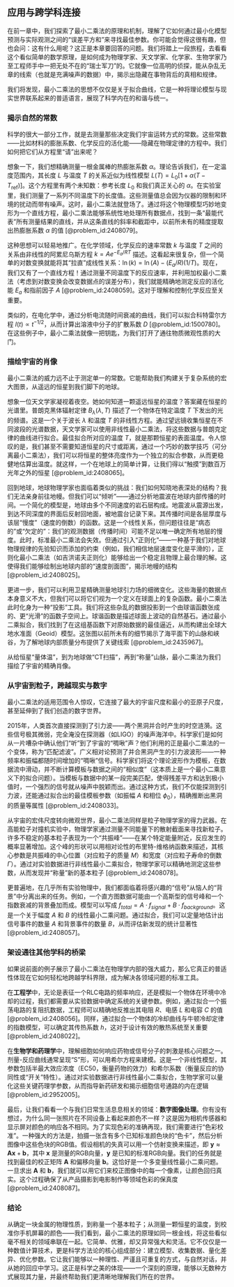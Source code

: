 ## 应用与跨学科连接

在前一章中，我们探索了最小二乘法的原理和机制，理解了它如何通过最小化模型预测与实际观测之间的“误差平方和”来寻找最佳参数。你可能会觉得这很有趣，但也会问：这有什么用呢？这正是本章要回答的问题。我们将踏上一段旅程，去看看这个看似简单的数学原理，是如何成为物理学家、天文学家、化学家、生物学家乃至工程师手中一把无处不在的“瑞士军刀”的。它就像一位高明的侦探，能从杂乱无章的线索（也就是充满噪声的数据）中，揭示出隐藏在事物背后的真相和规律。

我们将发现，最小二乘法的思想不仅仅是关于拟合曲线，它是一种将理论模型与现实世界联系起来的普适语言，展现了科学内在的和谐与统一。

### 揭示自然的常数

科学的很大一部分工作，就是去测量那些决定我们宇宙运转方式的常数。这些常数——比如材料的膨胀系数、化学反应的活化能——隐藏在物理定律的方程中。我们如何把它们从方程里“请”出来呢？

想象一下，我们想精确测量一根金属棒的热膨胀系数 $\alpha$。理论告诉我们，在一定温度范围内，其长度 $L$ 与温度 $T$ 的关系近似为线性模型 $L(T) = L_{0}[1 + \alpha(T - T_{\mathrm{ref}})]$。这个方程里有两个未知数：参考长度 $L_0$ 和我们真正关心的 $\alpha$。在实验室里，我们测量了一系列不同温度下的长度值。这些测量值总会因为仪器的限制和环境的扰动而带有噪声。这时，最小二乘法就登场了。通过将这个物理模型巧妙地变形为一个直线方程，最小二乘法能够系统性地处理所有数据点，找到一条“最能代表”所有测量结果的直线，并从这条直线的斜率和截距中，以前所未有的精度提取出热膨胀系数 $\alpha$ 的值 [@problem_id:2408079]。

这种思想可以轻易地推广。在化学领域，化学反应的速率常数 $k$ 与温度 $T$ 之间的关系由非线性的阿累尼乌斯方程 $k = A e^{-E_a/RT}$ 描述。这看起来很复杂，但一个简单的对数变换就能将其“拉直”成线性关系：$\ln(k) = \ln(A) - (E_a/R)(1/T)$。现在，我们又有了一个直线方程！通过测量不同温度下的反应速率，并利用加权最小二乘法（考虑到对数变换会改变数据点的误差分布），我们就能精确地测定反应的活化能 $E_a$ 和指前因子 $A$ [@problem_id:2408059]。这对于理解和控制化学反应至关重要。

类似的，在电化学中，通过分析电流随时间衰减的曲线，我们可以拟合科特雷尔方程 $I(t) \propto t^{-1/2}$，从而计算出溶液中分子的扩散系数 $D$ [@problem_id:1500780]。在这些例子中，最小二乘法就像一把钥匙，为我们打开了通往物质微观性质的大门。

### 描绘宇宙的肖像

最小二乘法的威力远不止于测定单一的常数。它能帮助我们构建关于复杂系统的宏大图景，从遥远的恒星到我们脚下的地球。

想象一位天文学家凝视着夜空。她如何知道一颗遥远恒星的温度？答案藏在恒星的光谱里。普朗克黑体辐射定律 $B_{\lambda}(\lambda, T)$ 描述了一个物体在特定温度 $T$ 下发出的光的频谱。这是一个关于波长 $\lambda$ 和温度 $T$ 的非线性方程。通过望远镜收集恒星在不同波段的光谱数据，天文学家可以使用非线性最小二乘法，将这些数据与普朗克定律的曲线进行拟合。最佳拟合所对应的温度 $T$，就是那颗恒星的表面温度。令人惊叹的是，我们甚至不需要知道恒星的尺寸或距离，通过一个巧妙的数学技巧（可分离最小二乘法），我们可以将恒星的整体亮度作为一个独立的拟合参数，从而更稳健地估算出温度。就这样，一个在地球上的简单计算，让我们得以“触摸”到数百万光年之外的恒星 [@problem_id:2408065]。

回到地球，地球物理学家也面临着类似的挑战：我们如何知晓地表深处的结构？我们无法亲身前往地幔。但我们可以“倾听”——通过分析地震波在地球内部传播的时间。一个简化的模型是，地球由多个不同速度的岩石层构成。地震波从震源出发，到达不同深度的界面后反射回地面，被地震台记录下来。其传播时间是各层厚度与该层“慢度”（速度的倒数）的函数。这是一个线性关系，但问题往往是“病态的”或“欠定的”：我们的观测数据（传播时间）可能不足以唯一确定所有地层的慢度。此时，标准最小二乘法会失效。但通过引入“正则化”——一种基于我们对地球物理规律的先验知识而添加的约束（例如，我们相信地层速度变化是平滑的），正则化最小二乘法（如吉洪诺夫正则化）能够给出一个稳定且物理上最合理的解。这使得我们能够绘制出地球内部的“速度剖面图”，揭示地幔的结构 [@problem_id:2408025]。

更进一步，我们可以利用卫星精确测量地球引力场的细微变化。这些海量的数据点本身意义不大，但我们可以将它们视为一个定义在球面上的复杂函数。最小二乘法此时化身为一种“投影”工具。我们将这些杂乱的数据投影到一个由球谐函数张成的、更“光滑”的函数子空间上。球谐函数是描述球面上波动的自然基石。通过最小二乘拟合，我们找到了在这组基函数下对原始数据的最佳逼近，从而构建出全球大地水准面（Geoid）模型。这张图以前所未有的细节揭示了海平面下的山脉和峡谷，为了解地球内部质量分布提供了关键线索 [@problem_id:2435967]。

从给恒星“量体温”，到为地球做“CT扫描”，再到“称量”山脉，最小二乘法为我们描绘了宇宙的精确肖像。

### 从宇宙到粒子，跨越现实与数字

最小二乘法的适用范围令人惊叹，它连接了最大的宇宙尺度和最小的亚原子尺度，甚至延伸到了我们创造的数字世界。

2015年，人类首次直接探测到了引力波——两个黑洞并合时产生的时空涟漪。这些信号极其微弱，完全淹没在探测器（如LIGO）的噪声海洋中。科学家们是如何从一片嘈杂中确认他们“听”到了宇宙的“啁啾”声？他们利用的正是最小二乘法的一个变体，称为“匹配滤波”。广义相对论预测了并合黑洞产生的引力波波形——一种频率和振幅都随时间增加的“啁啾”信号。科学家们将这个理论波形作为模板，在数据流中滑动，并不断计算模板与数据之间的“相似度”（这本质上是一个最小二乘意义下的拟合问题）。当模板与数据中的某一段完美匹配，使得残差平方和达到极小值时，一个强烈的信号就从噪声中脱颖而出。通过这种方式，我们不仅能探测到引力波，还能通过拟合出的最佳模板参数（如振幅 $A$ 和相位 $\phi_0$），精确推断出黑洞的质量等属性 [@problem_id:2408033]。

从宇宙的宏伟尺度转向微观世界，最小二乘法同样是粒子物理学家的得力武器。在高能粒子对撞机实验中，物理学家通过测量不同能量下的散射截面来寻找新粒子。许多不稳定的基本粒子表现为一个“共振峰”——在某个特定能量附近，反应发生的概率显著增加。这个峰的形状可以用相对论性的布里特-维格纳函数来描述，其核心参数是共振峰的中心位置（对应粒子的质量 $M$）和宽度（对应粒子寿命的倒数 $\Gamma$）。通过对实验数据进行非线性最小二乘拟合，物理学家可以精确地测定这些参数，从而发现并“称量”新的基本粒子 [@problem_id:2408078]。

更普遍地，在几乎所有实验物理中，我们都面临着将感兴趣的“信号”从恼人的“背景”中分离出来的任务。例如，一个直方图数据可能由一个高斯型的信号峰和一个指数衰减的背景叠加而成。模型可以写成 $f_{total} = A \cdot f_{signal} + B \cdot f_{background}$。这是一个关于幅度 $A$ 和 $B$ 的线性最小二乘问题。通过拟合，我们可以定量地估计出信号事件的数量 $A$ 和背景事件的数量 $B$，从而评估新发现的统计显著性 [@problem_id:2408057]。

### 架设通往其他学科的桥梁

如果说前面的例子展示了最小二乘法在物理学内部的强大威力，那么它真正的普适性体现在它如何轻松地跨越学科界限，成为解决各领域问题的标准工具。

在**工程学**中，无论是表征一个RLC电路的频率响应，还是模拟一个物体在环境中冷却的过程，我们都需要从实验数据中确定系统的关键参数。例如，通过拟合一个振荡电路的复阻抗数据，工程师可以精确地反推出其电阻 $R$、电感 $L$ 和电容 $C$ 的值 [@problem_id:2408056]。同样，通过拟合一个物体的冷却曲线与牛顿冷却定律的指数模型，可以确定其传热系数 $h$，这对于设计有效的散热系统至关重要 [@problem_id:2408022]。

在**生物学和药理学**中，理解细胞如何响应药物或信号分子的刺激是核心问题之一。剂量-反应曲线通常呈现“S”形，可以用希尔方程来建模。这是一个非线性模型，其参数包括半最大效应浓度（EC50，衡量药物的效力）和希尔系数（衡量反应的协同性或“开关”特性）。通过对实验数据进行非线性最小二乘拟合，生物学家可以量化这些关键药理学参数，从而指导新药研发和揭示细胞信号通路的内在逻辑 [@problem_id:2952005]。

最后，让我们看看一个与我们日常生活息息相关的领域：**数字图像处理**。你有没有想过，为什么同一张照片在不同设备上看起来颜色不一样？这是因为相机传感器和显示屏对颜色的响应各不相同。为了实现色彩的准确再现，我们需要进行“色彩校准”。一种强大的方法是，拍摄一张含有多个已知标准颜色块的“色卡”，然后分析图像中这些色块的RGB值。假设相机的失真可以用一个仿射变换来描述，即 $\mathbf{y} \approx \mathbf{A}\mathbf{x} + \mathbf{b}$，其中 $\mathbf{x}$ 是测量的RGB向量，$\mathbf{y}$ 是已知的标准RGB向量。我们的任务就是找到最佳的校正矩阵 $\mathbf{A}$ 和偏移向量 $\mathbf{b}$。这恰好是一个多变量线性最小二乘问题。一旦求出 $\mathbf{A}$ 和 $\mathbf{b}$，我们就可以用它们来校正图像中的每一个像素，让颜色回归真实。这个过程确保了从产品摄影到电影制作等领域色彩的保真度 [@problem_id:2408087]。

### 结论

从确定一块金属的物理性质，到称量一个基本粒子；从测量一颗恒星的温度，到校准你手机屏幕的颜色——我们看到，最小二乘法的原理如同一根金线，将这些看似毫不相关的领域串联在一起。它简单、优雅，却又异常强大和灵活。它不仅仅是一种数值计算技术，更是科学方法论的核心组成部分：建立模型、收集数据、量化差异、优化参数。它让我们能够以一种理性、严谨且可重复的方式，与自然对话，并从她的回应中学习。这正是科学之美的体现——一个深刻的原理，能够以无数种方式展现其力量，并最终帮助我们更清晰地理解我们所在的世界。